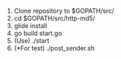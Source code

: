 
1. Clone repository to $GOPATH/src/
2. cd $GOPATH/src/http-md5/
3. glide install
4. go build start.go
5. (Use) ./start
6. (*For test) ./post_sender.sh